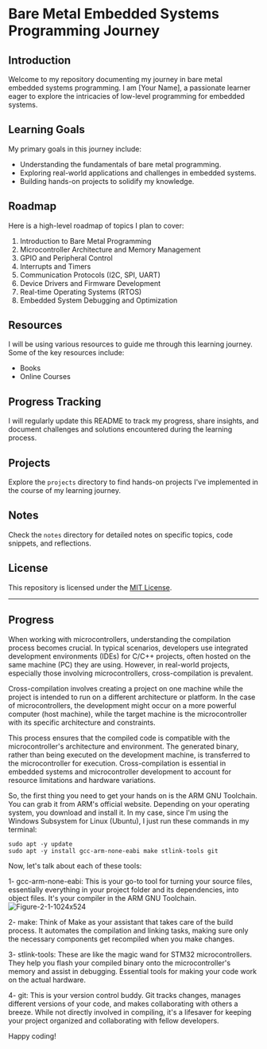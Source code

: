 # Bare Metal Embedded Systems Programming Journey

## Introduction
Welcome to my repository documenting my journey in bare metal embedded systems programming. I am [Your Name], a passionate learner eager to explore the intricacies of low-level programming for embedded systems.

## Learning Goals
My primary goals in this journey include:
- Understanding the fundamentals of bare metal programming.
- Exploring real-world applications and challenges in embedded systems.
- Building hands-on projects to solidify my knowledge.

## Roadmap
Here is a high-level roadmap of topics I plan to cover:
1. Introduction to Bare Metal Programming
2. Microcontroller Architecture and Memory Management
3. GPIO and Peripheral Control
4. Interrupts and Timers
5. Communication Protocols (I2C, SPI, UART)
6. Device Drivers and Firmware Development
7. Real-time Operating Systems (RTOS)
8. Embedded System Debugging and Optimization

## Resources
I will be using various resources to guide me through this learning journey. Some of the key resources include:
- Books
- Online Courses
  
## Progress Tracking
I will regularly update this README to track my progress, share insights, and document challenges and solutions encountered during the learning process.

## Projects
Explore the `projects` directory to find hands-on projects I've implemented in the course of my learning journey.

## Notes
Check the `notes` directory for detailed notes on specific topics, code snippets, and reflections.



## License
This repository is licensed under the [MIT License](LICENSE.md).

---

## Progress 
When working with microcontrollers, understanding the compilation process becomes crucial. In typical scenarios, developers use integrated development environments (IDEs) for C/C++ projects, often hosted on the same machine (PC) they are using. However, in real-world projects, especially those involving microcontrollers, cross-compilation is prevalent.

Cross-compilation involves creating a project on one machine while the project is intended to run on a different architecture or platform. In the case of microcontrollers, the development might occur on a more powerful computer (host machine), while the target machine is the microcontroller with its specific architecture and constraints.

This process ensures that the compiled code is compatible with the microcontroller's architecture and environment. The generated binary, rather than being executed on the development machine, is transferred to the microcontroller for execution. Cross-compilation is essential in embedded systems and microcontroller development to account for resource limitations and hardware variations.

So, the first thing you need to get your hands on is the ARM GNU Toolchain. You can grab it from ARM's official website. Depending on your operating system, you download and install it. In my case, since I'm using the Windows Subsystem for Linux (Ubuntu), I just run these commands in my terminal:
```
sudo apt -y update
sudo apt -y install gcc-arm-none-eabi make stlink-tools git
````
Now, let's talk about each of these tools:

1- gcc-arm-none-eabi:
This is your go-to tool for turning your source files, essentially everything in your project folder and its dependencies, into object files. It's your compiler in the ARM GNU Toolchain.
![Figure-2-1-1024x524](https://github.com/lotfibtr2/bare-metal-embedded-journey/assets/62564371/5ff42075-619c-4a3b-aec3-64ffbc30896a)

2- make:
Think of Make as your assistant that takes care of the build process. It automates the compilation and linking tasks, making sure only the necessary components get recompiled when you make changes.

3- stlink-tools:
These are like the magic wand for STM32 microcontrollers. They help you flash your compiled binary onto the microcontroller's memory and assist in debugging. Essential tools for making your code work on the actual hardware.

4- git:
This is your version control buddy. Git tracks changes, manages different versions of your code, and makes collaborating with others a breeze. While not directly involved in compiling, it's a lifesaver for keeping your project organized and collaborating with fellow developers.




Happy coding!
